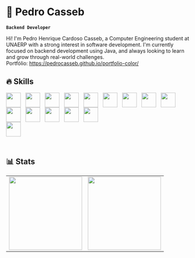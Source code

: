 # 🤖 Pedro Casseb

**`Backend Developer`**

Hi! I'm Pedro Henrique Cardoso Casseb, a Computer Engineering student at UNAERP with a strong interest in software development. I'm currently focused on backend development using Java, and always looking to learn and grow through real-world challenges. <br/>Portfólio: https://pedrocasseb.github.io/portfolio-color/

## 🔥 Skills

<img align="left" style="padding-right: 10px;" width="40px" src="https://cdn.jsdelivr.net/gh/devicons/devicon@latest/icons/html5/html5-original.svg" />
<img align="left" style="padding-right: 10px;" width="40px" src="https://cdn.jsdelivr.net/gh/devicons/devicon@latest/icons/css3/css3-original.svg" />
<img align="left" style="padding-right: 10px;" width="40px" src="https://cdn.jsdelivr.net/gh/devicons/devicon@latest/icons/tailwindcss/tailwindcss-original.svg" />
<img align="left" style="padding-right: 10px;" width="40px" src="https://cdn.jsdelivr.net/gh/devicons/devicon@latest/icons/bootstrap/bootstrap-original.svg" />
<img align="left" style="padding-right: 10px;" width="40px" src="https://cdn.jsdelivr.net/gh/devicons/devicon@latest/icons/javascript/javascript-original.svg" />
<img align="left" style="padding-right: 10px;" width="40px" src="https://cdn.jsdelivr.net/gh/devicons/devicon@latest/icons/typescript/typescript-original.svg" />
<img align="left" style="padding-right: 10px;" width="40px" src="https://cdn.jsdelivr.net/gh/devicons/devicon@latest/icons/react/react-original.svg" />
<img align="left" style="padding-right: 10px;" width="40px" src="https://cdn.jsdelivr.net/gh/devicons/devicon@latest/icons/nextjs/nextjs-original.svg" />
<img align="left" style="padding-right: 10px;" width="40px" src="https://cdn.jsdelivr.net/gh/devicons/devicon@latest/icons/angular/angular-original.svg" />
<img align="left" style="padding-right: 10px;" width="40px" src="https://cdn.jsdelivr.net/gh/devicons/devicon@latest/icons/python/python-original.svg" />
<img align="left" style="padding-right: 10px;" width="40px" src="https://cdn.jsdelivr.net/gh/devicons/devicon@latest/icons/java/java-original.svg" />
<img align="left" style="padding-right: 10px;" width="40px" src="https://cdn.jsdelivr.net/gh/devicons/devicon@latest/icons/spring/spring-original.svg" />
<img align="left" style="padding-right: 10px;" width="40px" src="https://cdn.jsdelivr.net/gh/devicons/devicon@latest/icons/c/c-original.svg" />
<img align="left" style="padding-right: 10px;" width="40px" src="https://cdn.jsdelivr.net/gh/devicons/devicon@latest/icons/mongodb/mongodb-original.svg" />
<br style="clear: both;">
<img align="left" style="padding-right: 10px;" width="40px" src="https://cdn.jsdelivr.net/gh/devicons/devicon@latest/icons/git/git-original.svg" />

<br><br><br>

## 📊 Stats



<table>
  <tr>
    <td>
      <img height="200" src="https://github-readme-stats.vercel.app/api?username=pedrocasseb&show_icons=true&theme=city_lights" />
    </td>
    <td>
      <img height="200" src="https://github-readme-stats.vercel.app/api/top-langs/?username=pedrocasseb&theme=city_lights&layout=compact" />
    </td>
  </tr>
</table>

          
